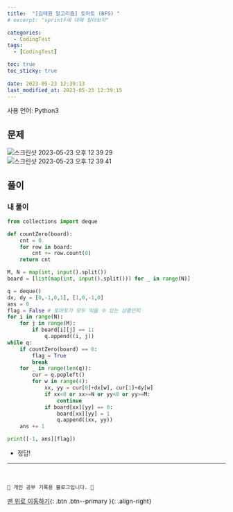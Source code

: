 ```yaml
---
title:  "[김태원 알고리즘] 토마토 (BFS) "
# excerpt: "sprintf에 대해 알아보자"

categories:
  - CodingTest
tags:
  - [CodingTest]

toc: true
toc_sticky: true
 
date: 2023-05-23 12:39:13
last_modified_at: 2023-05-23 12:39:15
---
```


사용 언어: Python3

## 문제
![스크린샷 2023-05-23 오후 12 39 29](https://github.com/minju412/EcommerceApp/assets/59405576/c1b66539-9bee-4856-aadc-aabe1aacb774)<br>
![스크린샷 2023-05-23 오후 12 39 41](https://github.com/minju412/EcommerceApp/assets/59405576/237030d4-b83c-4278-bc91-f47f0c18ffd3)


## 풀이
### 내 풀이
```py
from collections import deque

def countZero(board):
    cnt = 0
    for row in board:
        cnt += row.count(0)
    return cnt

M, N = map(int, input().split())
board = [list(map(int, input().split())) for _ in range(N)]

q = deque()
dx, dy = [0,-1,0,1], [1,0,-1,0]
ans = 0
flag = False # 토마토가 모두 익을 수 있는 상황인지
for i in range(N):
    for j in range(M):
        if board[i][j] == 1:
            q.append((i, j))
while q:
    if countZero(board) == 0:
        flag = True
        break
    for _ in range(len(q)):
        cur = q.popleft()
        for w in range(4):
            xx, yy = cur[0]+dx[w], cur[1]+dy[w]
            if xx<0 or xx>=N or yy<0 or yy>=M:
                continue
            if board[xx][yy] == 0:
                board[xx][yy] = 1
                q.append((xx, yy))
    ans += 1

print([-1, ans][flag])    
```
- 정답!











***
<br>


    💛 개인 공부 기록용 블로그입니다. 👻

[맨 위로 이동하기](#){: .btn .btn--primary }{: .align-right}